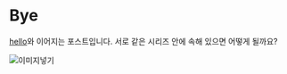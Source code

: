 # Bye

[hello](/post/hello)와 이어지는 포스트입니다. 서로 같은 시리즈 안에 속해 있으면 어떻게 될까요?

![이미지넣기](thumbnail/yeahx4.png)
